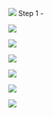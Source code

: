 
![](65school/net/soc_siem/splunk_dashboard/attachments/step1.png)
Step 1 - 


![](65school/net/soc_siem/splunk_dashboard/attachments/Step2.png)

![](65school/net/soc_siem/splunk_dashboard/attachments/step3.png)

![](65school/net/soc_siem/splunk_dashboard/attachments/step4.png)



![](65school/net/soc_siem/splunk_dashboard/attachments/step5.png)


![](65school/net/soc_siem/splunk_dashboard/attachments/Step6%201.png)


![](65school/net/soc_siem/splunk_dashboard/attachments/step7.png)

